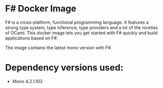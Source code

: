 # F# Docker Image

F# is a cross-platform, functional programming language. It features a strong
type system, type inference, type providers and a lot of the niceties of OCaml.
This docker image lets you get started with F# quickly and build applications
based on F#.

The image contains the latest mono version with F#.

# Dependency versions used:

* Mono 4.2.1.102
